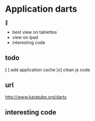 
# Application darts

:dart:
- best view on tablettes
- view on ipad
- interesting code

## todo

[ ] add application cache
[x] clean js code



## url
http://www.karatube.org/darts

## interesting code


